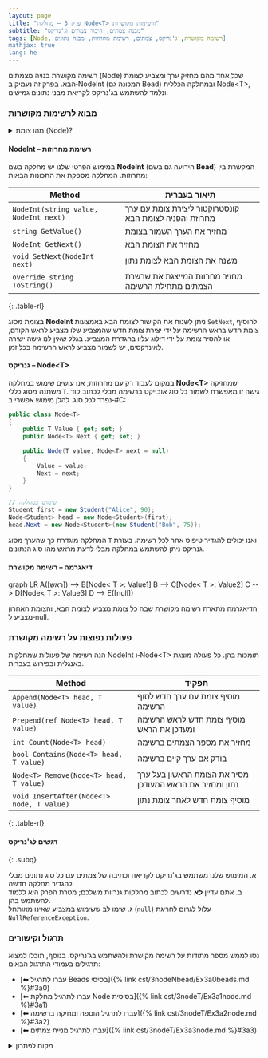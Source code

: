 ```yaml
---
layout: page 
title: "פרק 3 – מחלקת Node<T> ורשימות מקושרות"
subtitle: "מבנה צמתים, חיבור צמתים וג'נריקס"
tags: [Node, רשימה מקושרת, ג'נריקס, צמתים, רשימת מחרוזות, מבנה נתונים]
mathjax: true
lang: he
---
```


<div class="box-note">
רשימה מקושרת בנויה מצמתים (Node) שכל אחד מהם מחזיק ערך ומצביע לצומת הבא. בפרק זה נעמיק ב‑NodeInt (המכונה גם Bead) ובמחלקה הכללית Node&lt;T&gt;, ונלמד להשתמש בג'נריקס לקריאת מבני נתונים גמישים.
</div>

<!-- Source: University of Washington – Linked lists lecture; UF C# Data Structures course -->

### מבוא לרשימות מקושרות

<details markdown="1">
<summary>מהו צומת (Node)?</summary>

בגרסה הפשוטה ביותר, צומת ברשימה מקושרת מכיל שני דברים: נתון (data) ומצביע (next) לצומת הבא. כאשר הצומת האחרון ברשימה מסמן שהמשך הרשימה הוא **null**, הרשימה מסתיימת. כך ניתן להוסיף או להסיר צמתים מבלי להזיז את שאר האיברים כמו במערך.

</details>

#### NodeInt – רשימת מחרוזות

במימוש הפרטי שלנו יש מחלקה בשם **NodeInt** (הידועה גם בשם **Bead**) המקשרת בין מחרוזות. המחלקה מספקת את התכונות הבאות:

| Method | תיאור בעברית |
| --- | --- |
| `NodeInt(string value, NodeInt next)` | קונסטרוקטור ליצירת צומת עם ערך מחרוזת והפניה לצומת הבא |
| `string GetValue()` | מחזיר את הערך השמור בצומת |
| `NodeInt GetNext()` | מחזיר את הצומת הבא |
| `void SetNext(NodeInt next)` | משנה את הצומת הבא לצומת נתון |
| `override string ToString()` | מחזיר מחרוזת המייצגת את שרשרת הצמתים מתחילת הרשימה |
{: .table-rl}

בצומת מסוג **NodeInt** ניתן לשנות את הקישור לצומת הבא באמצעות `SetNext`, להוסיף צומת חדש בראש הרשימה על ידי יצירת צומת חדש שהמצביע שלו מצביע לראש הקודם, או להסיר צומת על ידי דילוג עליו בהגדרת המצביע. בגלל שאין לנו גישה ישירה לאינדקסים, יש לשמור מצביע לראש הרשימה בכל זמן.

#### גנריקס – Node&lt;T&gt;

במקום לעבוד רק עם מחרוזות, אנו עושים שימוש במחלקה **Node&lt;T&gt;** שמחזיקה משתנה מסוג כללי `T`. גישה זו מאפשרת לשמור כל סוג אובייקט ברשימה מבלי לכתוב קוד נפרד לכל סוג. להלן מימוש אפשרי ב‑#C:

```csharp
public class Node<T>
{
    public T Value { get; set; }
    public Node<T> Next { get; set; }

    public Node(T value, Node<T> next = null)
    {
        Value = value;
        Next = next;
    }
}

// שימוש במחלקה
Student first = new Student("Alice", 90);
Node<Student> head = new Node<Student>(first);
head.Next = new Node<Student>(new Student("Bob", 75));
```

המחלקה מוגדרת כך שהערך מסוג `T` ואנו יכולים להגדיר טיפוס אחר לכל רשימה. בעזרת גנריקס ניתן להשתמש במחלקה מבלי לדעת מראש מהו סוג הנתונים.

#### דיאגרמה – רשימה מקושרת

<div class="mermaid">
graph LR
    A([ראש]) --> B[Node< T >: Value1]
    B --> C[Node< T >: Value2]
    C --> D[Node< T >: Value3]
    D --> E([null])
</div>

הדיאגרמה מתארת רשימה מקושרת שבה כל צומת מצביע לצומת הבא, והצומת האחרון מצביע ל‑null.

### פעולות נפוצות על רשימה מקושרת

הנה רשימה של פעולות שמחלקות NodeInt ו‑Node&lt;T&gt; תומכות בהן. כל פעולה מוצגת באנגלית ובפירוש בעברית.

| Method | תפקיד |
| --- | --- |
| `Append(Node<T> head, T value)` | מוסיף צומת עם ערך חדש לסוף הרשימה |
| `Prepend(ref Node<T> head, T value)` | מוסיף צומת חדש לראש הרשימה ומעדכן את הראש |
| `int Count(Node<T> head)` | מחזיר את מספר הצמתים ברשימה |
| `bool Contains(Node<T> head, T value)` | בודק אם ערך קיים ברשימה |
| `Node<T> Remove(Node<T> head, T value)` | מסיר את הצומת הראשון בעל ערך נתון ומחזיר את הראש המעודכן |
| `void InsertAfter(Node<T> node, T value)` | מוסיף צומת חדש לאחר צומת נתון |
{: .table-rl}

#### דגשים לג'נריקס
{: .subq}

א. המימוש שלנו משתמש בג'נריקס לקריאה וכתיבה של צמתים עם כל סוג נתונים מבלי להגדיר מחלקה חדשה.  
ב. אתם עדיין **לא** נדרשים לכתוב מחלקות גנריות משלכם; מטרת הפרק היא ללמוד להשתמש בהן.  
ג. שימו לב ששימוש במצביע שאינו מאותחל (`null`) עלול לגרום לחריגת `NullReferenceException`.  

### תרגול וקישורים

נסו לממש מספר מתודות על רשימה מקושרת ולהשתמש בג'נריקס. בנוסף, תוכלו למצוא תרגילים בעמודי התרגול הבאים:

* [⬅ עברו לתרגיל Beads בסיסי]({% link cst/3nodeNbead/Ex3a0beads.md %}#3a0)
* [⬅ עברו לתרגיל מחלקת Node בסיסית]({% link cst/3nodeT/Ex3a1node.md %}#3a1)
* [⬅ עברו לתרגיל הוספה ומחיקה ברשימה]({% link cst/3nodeT/Ex3a2node.md %}#3a2)
* [⬅ עברו לתרגיל מניית צמתים]({% link cst/3nodeT/Ex3a3node.md %}#3a3)

<details markdown="1">
<summary>מקום לפתרון</summary>

כתבו פונקציה שמקבלת ראש של רשימה מקושרת ומחזירה רשימה חדשה המכילה את אותה רשימה אך בסדר הפוך (reverse). השתמשו בג'נריקס.

</details>
